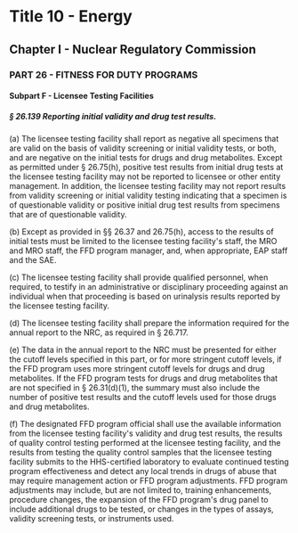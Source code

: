 
# Title 10 - Energy
## Chapter I - Nuclear Regulatory Commission
### PART 26 - FITNESS FOR DUTY PROGRAMS
#### Subpart F - Licensee Testing Facilities
##### § 26.139 Reporting initial validity and drug test results.

(a) The licensee testing facility shall report as negative all specimens that are valid on the basis of validity screening or initial validity tests, or both, and are negative on the initial tests for drugs and drug metabolites. Except as permitted under § 26.75(h), positive test results from initial drug tests at the licensee testing facility may not be reported to licensee or other entity management. In addition, the licensee testing facility may not report results from validity screening or initial validity testing indicating that a specimen is of questionable validity or positive initial drug test results from specimens that are of questionable validity.

(b) Except as provided in §§ 26.37 and 26.75(h), access to the results of initial tests must be limited to the licensee testing facility's staff, the MRO and MRO staff, the FFD program manager, and, when appropriate, EAP staff and the SAE.

(c) The licensee testing facility shall provide qualified personnel, when required, to testify in an administrative or disciplinary proceeding against an individual when that proceeding is based on urinalysis results reported by the licensee testing facility.

(d) The licensee testing facility shall prepare the information required for the annual report to the NRC, as required in § 26.717.

(e) The data in the annual report to the NRC must be presented for either the cutoff levels specified in this part, or for more stringent cutoff levels, if the FFD program uses more stringent cutoff levels for drugs and drug metabolites. If the FFD program tests for drugs and drug metabolites that are not specified in § 26.31(d)(1), the summary must also include the number of positive test results and the cutoff levels used for those drugs and drug metabolites.

(f) The designated FFD program official shall use the available information from the licensee testing facility's validity and drug test results, the results of quality control testing performed at the licensee testing facility, and the results from testing the quality control samples that the licensee testing facility submits to the HHS-certified laboratory to evaluate continued testing program effectiveness and detect any local trends in drugs of abuse that may require management action or FFD program adjustments. FFD program adjustments may include, but are not limited to, training enhancements, procedure changes, the expansion of the FFD program's drug panel to include additional drugs to be tested, or changes in the types of assays, validity screening tests, or instruments used.
